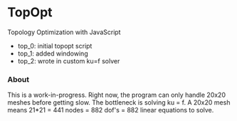 # TopOpt

Topology Optimization with JavaScript

* top_0: initial topopt script
* top_1: added windowing
* top_2: wrote in custom ku=f solver

### About

This is a work-in-progress.  Right now, the program can only handle 20x20 meshes before getting slow.  The bottleneck is solving ku = f.  A 20x20 mesh means 21*21 = 441 nodes = 882 dof's = 882 linear equations to solve.  
